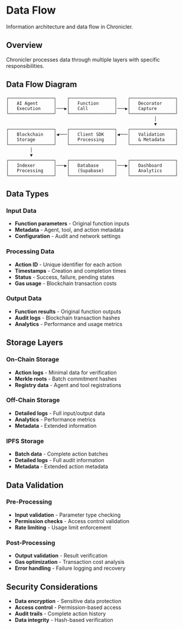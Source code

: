 # Data Flow

Information architecture and data flow in Chronicler.

## Overview

Chronicler processes data through multiple layers with specific responsibilities.

## Data Flow Diagram

```
┌─────────────────┐    ┌─────────────────┐    ┌─────────────────┐
│   AI Agent      │    │   Function      │    │   Decorator     │
│   Execution     │───▶│   Call          │───▶│   Capture       │
└─────────────────┘    └─────────────────┘    └─────────────────┘
                                                        │
                                                        ▼
┌─────────────────┐    ┌─────────────────┐    ┌─────────────────┐
│   Blockchain    │◀───│   Client SDK    │◀───│   Validation    │
│   Storage       │    │   Processing    │    │   & Metadata    │
└─────────────────┘    └─────────────────┘    └─────────────────┘
         │
         ▼
┌─────────────────┐    ┌─────────────────┐    ┌─────────────────┐
│   Indexer       │───▶│   Database      │───▶│   Dashboard     │
│   Processing    │    │   (Supabase)    │    │   Analytics     │
└─────────────────┘    └─────────────────┘    └─────────────────┘
```

## Data Types

### Input Data
- **Function parameters** - Original function inputs
- **Metadata** - Agent, tool, and action metadata
- **Configuration** - Audit and network settings

### Processing Data
- **Action ID** - Unique identifier for each action
- **Timestamps** - Creation and completion times
- **Status** - Success, failure, pending states
- **Gas usage** - Blockchain transaction costs

### Output Data
- **Function results** - Original function outputs
- **Audit logs** - Blockchain transaction hashes
- **Analytics** - Performance and usage metrics

## Storage Layers

### On-Chain Storage
- **Action logs** - Minimal data for verification
- **Merkle roots** - Batch commitment hashes
- **Registry data** - Agent and tool registrations

### Off-Chain Storage
- **Detailed logs** - Full input/output data
- **Analytics** - Performance metrics
- **Metadata** - Extended information

### IPFS Storage
- **Batch data** - Complete action batches
- **Detailed logs** - Full audit information
- **Metadata** - Extended action metadata

## Data Validation

### Pre-Processing
- **Input validation** - Parameter type checking
- **Permission checks** - Access control validation
- **Rate limiting** - Usage limit enforcement

### Post-Processing
- **Output validation** - Result verification
- **Gas optimization** - Transaction cost analysis
- **Error handling** - Failure logging and recovery

## Security Considerations

- **Data encryption** - Sensitive data protection
- **Access control** - Permission-based access
- **Audit trails** - Complete action history
- **Data integrity** - Hash-based verification